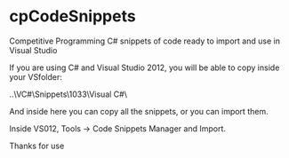 cpCodeSnippets
==============

Competitive Programming C# snippets of code ready to import and use in Visual Studio

If you are using C# and Visual Studio 2012, you will be able to copy inside your VSfolder:

..\VC#\Snippets\1033\Visual C#\

And inside here you can copy all the snippets, or you can import them.

Inside VS012, Tools -> Code Snippets Manager and Import.

Thanks for use
